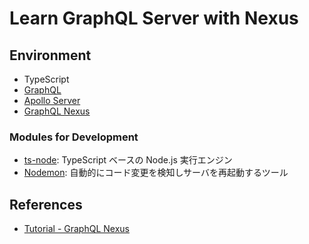 # Learn GraphQL Server with Nexus

## Environment

- TypeScript
- [GraphQL](https://graphql.org/)
- [Apollo Server](https://www.apollographql.com/docs/apollo-server/)
- [GraphQL Nexus](https://nexusjs.org/)

### Modules for Development

- [ts-node](https://github.com/TypeStrong/ts-node): TypeScript ベースの Node.js 実行エンジン
- [Nodemon](https://github.com/remy/nodemon): 自動的にコード変更を検知しサーバを再起動するツール

## References

- [Tutorial - GraphQL Nexus](https://nexusjs.org/docs/getting-started/tutorial)
